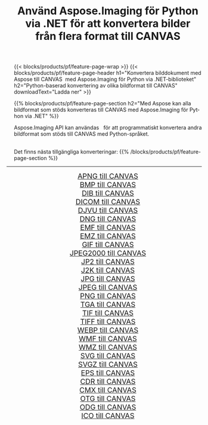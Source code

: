 ﻿---
title: Använd Aspose.Imaging för Python via .NET för att konvertera bilder från flera format till CANVAS 
weight: 3920
url: /sv/python-net/conversion/to/canvas 
lang: sv
langdirlevel: 2
locales: zh-hans,ja,it,ru,de,es,fr,nl,id,lt,pl,pt,vi,tr,ko,zh-hant,ar,hi,th,sv,cs,uk,he
description: Du kan använda Aspose.Imaging för Python via .NET-biblioteket för att konvertera från en mängd olika format till CANVAS
---

{{< blocks/products/pf/feature-page-wrap >}}
{{< blocks/products/pf/feature-page-header h1="Konvertera bilddokument med Aspose till CANVAS  med Aspose.Imaging för Python via .NET-biblioteket" h2="Python-baserad konvertering av olika bildformat till CANVAS" downloadText="Ladda ner" >}}


{{% blocks/products/pf/feature-page-section  h2="Med Aspose kan alla bildformat som stöds konverteras till CANVAS med Aspose.Imaging för Python via .NET" %}}
<p align=justify>Aspose.Imaging API kan användas   för att programmatiskt konvertera andra bildformat som stöds till CANVAS med Python-språket.</p>
<br/>
Det finns nästa tillgängliga konverteringar:
{{% /blocks/products/pf/feature-page-section %}}
<div class="container-fluid productfamilypage bg-gray">
    <div class="convertypes bg-gray agp-content section">
        <div class="container">
		<hr style="margin-left:-20px;"/>
		<div class="row other-converters" style="gap: 10px;font-size: 19px;text-align:center;">
		    <div class='col-md-2 other-converter remove-lp remove-rp'><a href="/imaging/sv/python-net/conversion/apng-to-canvas" style="padding:15px;">APNG till CANVAS</a></div>
<div class='col-md-2 other-converter remove-lp remove-rp'><a href="/imaging/sv/python-net/conversion/bmp-to-canvas" style="padding:15px;">BMP till CANVAS</a></div>
<div class='col-md-2 other-converter remove-lp remove-rp'><a href="/imaging/sv/python-net/conversion/dib-to-canvas" style="padding:15px;">DIB till CANVAS</a></div>
<div class='col-md-2 other-converter remove-lp remove-rp'><a href="/imaging/sv/python-net/conversion/dicom-to-canvas" style="padding:15px;">DICOM till CANVAS</a></div>
<div class='col-md-2 other-converter remove-lp remove-rp'><a href="/imaging/sv/python-net/conversion/djvu-to-canvas" style="padding:15px;">DJVU till CANVAS</a></div>
<div class='col-md-2 other-converter remove-lp remove-rp'><a href="/imaging/sv/python-net/conversion/dng-to-canvas" style="padding:15px;">DNG till CANVAS</a></div>
<div class='col-md-2 other-converter remove-lp remove-rp'><a href="/imaging/sv/python-net/conversion/emf-to-canvas" style="padding:15px;">EMF till CANVAS</a></div>
<div class='col-md-2 other-converter remove-lp remove-rp'><a href="/imaging/sv/python-net/conversion/emz-to-canvas" style="padding:15px;">EMZ till CANVAS</a></div>
<div class='col-md-2 other-converter remove-lp remove-rp'><a href="/imaging/sv/python-net/conversion/gif-to-canvas" style="padding:15px;">GIF till CANVAS</a></div>
<div class='col-md-2 other-converter remove-lp remove-rp'><a href="/imaging/sv/python-net/conversion/jpeg2000-to-canvas" style="padding:15px;">JPEG2000 till CANVAS</a></div>
<div class='col-md-2 other-converter remove-lp remove-rp'><a href="/imaging/sv/python-net/conversion/jp2-to-canvas" style="padding:15px;">JP2 till CANVAS</a></div>
<div class='col-md-2 other-converter remove-lp remove-rp'><a href="/imaging/sv/python-net/conversion/j2k-to-canvas" style="padding:15px;">J2K till CANVAS</a></div>
<div class='col-md-2 other-converter remove-lp remove-rp'><a href="/imaging/sv/python-net/conversion/jpg-to-canvas" style="padding:15px;">JPG till CANVAS</a></div>
<div class='col-md-2 other-converter remove-lp remove-rp'><a href="/imaging/sv/python-net/conversion/jpeg-to-canvas" style="padding:15px;">JPEG till CANVAS</a></div>
<div class='col-md-2 other-converter remove-lp remove-rp'><a href="/imaging/sv/python-net/conversion/png-to-canvas" style="padding:15px;">PNG till CANVAS</a></div>
<div class='col-md-2 other-converter remove-lp remove-rp'><a href="/imaging/sv/python-net/conversion/tga-to-canvas" style="padding:15px;">TGA till CANVAS</a></div>
<div class='col-md-2 other-converter remove-lp remove-rp'><a href="/imaging/sv/python-net/conversion/tif-to-canvas" style="padding:15px;">TIF till CANVAS</a></div>
<div class='col-md-2 other-converter remove-lp remove-rp'><a href="/imaging/sv/python-net/conversion/tiff-to-canvas" style="padding:15px;">TIFF till CANVAS</a></div>
<div class='col-md-2 other-converter remove-lp remove-rp'><a href="/imaging/sv/python-net/conversion/webp-to-canvas" style="padding:15px;">WEBP till CANVAS</a></div>
<div class='col-md-2 other-converter remove-lp remove-rp'><a href="/imaging/sv/python-net/conversion/wmf-to-canvas" style="padding:15px;">WMF till CANVAS</a></div>
<div class='col-md-2 other-converter remove-lp remove-rp'><a href="/imaging/sv/python-net/conversion/wmz-to-canvas" style="padding:15px;">WMZ till CANVAS</a></div>
<div class='col-md-2 other-converter remove-lp remove-rp'><a href="/imaging/sv/python-net/conversion/svg-to-canvas" style="padding:15px;">SVG till CANVAS</a></div>
<div class='col-md-2 other-converter remove-lp remove-rp'><a href="/imaging/sv/python-net/conversion/svgz-to-canvas" style="padding:15px;">SVGZ till CANVAS</a></div>
<div class='col-md-2 other-converter remove-lp remove-rp'><a href="/imaging/sv/python-net/conversion/eps-to-canvas" style="padding:15px;">EPS till CANVAS</a></div>
<div class='col-md-2 other-converter remove-lp remove-rp'><a href="/imaging/sv/python-net/conversion/cdr-to-canvas" style="padding:15px;">CDR till CANVAS</a></div>
<div class='col-md-2 other-converter remove-lp remove-rp'><a href="/imaging/sv/python-net/conversion/cmx-to-canvas" style="padding:15px;">CMX till CANVAS</a></div>
<div class='col-md-2 other-converter remove-lp remove-rp'><a href="/imaging/sv/python-net/conversion/otg-to-canvas" style="padding:15px;">OTG till CANVAS</a></div>
<div class='col-md-2 other-converter remove-lp remove-rp'><a href="/imaging/sv/python-net/conversion/odg-to-canvas" style="padding:15px;">ODG till CANVAS</a></div>
<div class='col-md-2 other-converter remove-lp remove-rp'><a href="/imaging/sv/python-net/conversion/ico-to-canvas" style="padding:15px;">ICO till CANVAS</a></div>
                </div>
        </div>
    </div>
</div>
<br/>


